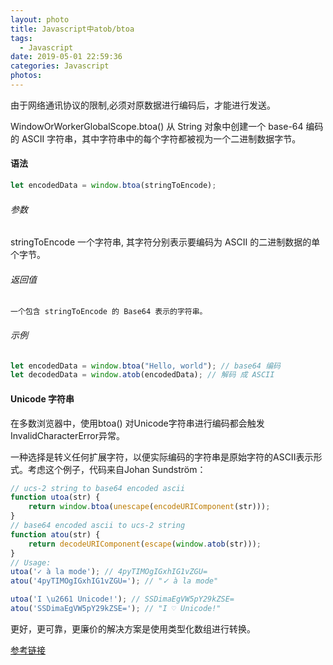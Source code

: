 ```yaml
---
layout: photo
title: Javascript中atob/btoa
tags:
  - Javascript
date: 2019-05-01 22:59:36
categories: Javascript
photos:
---
```

由于网络通讯协议的限制,必须对原数据进行编码后，才能进行发送。 
<!--more-->
WindowOrWorkerGlobalScope.btoa()  从 String 对象中创建一个 base-64 编码的 ASCII 字符串，其中字符串中的每个字符都被视为一个二进制数据字节。

#### 语法
```javascript
let encodedData = window.btoa(stringToEncode);
```
###### 参数
stringToEncode
	一个字符串, 其字符分别表示要编码为 ASCII 的二进制数据的单个字节。
###### 返回值
	一个包含 stringToEncode 的 Base64 表示的字符串。
###### 示例
```javascript
let encodedData = window.btoa("Hello, world"); // base64 编码
let decodedData = window.atob(encodedData); // 解码 成 ASCII
```
#### Unicode 字符串
在多数浏览器中，使用btoa() 对Unicode字符串进行编码都会触发InvalidCharacterError异常。

一种选择是转义任何扩展字符，以便实际编码的字符串是原始字符的ASCII表示形式。考虑这个例子，代码来自Johan Sundström：
```javascript
// ucs-2 string to base64 encoded ascii
function utoa(str) {
    return window.btoa(unescape(encodeURIComponent(str)));
}
// base64 encoded ascii to ucs-2 string
function atou(str) {
    return decodeURIComponent(escape(window.atob(str)));
}
// Usage:
utoa('✓ à la mode'); // 4pyTIMOgIGxhIG1vZGU=
atou('4pyTIMOgIGxhIG1vZGU='); // "✓ à la mode"

utoa('I \u2661 Unicode!'); // SSDimaEgVW5pY29kZSE=
atou('SSDimaEgVW5pY29kZSE='); // "I ♡ Unicode!"
```
更好，更可靠，更廉价的解决方案是使用类型化数组进行转换。

[参考链接](https://developer.mozilla.org/zh-CN/docs/Web/API/WindowBase64/btoa)